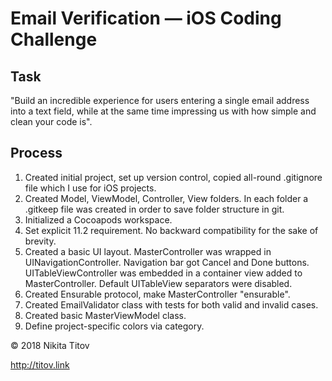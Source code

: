# Email Verification — iOS Coding Challenge

## Task

"Build an incredible experience for users entering a single email address into a text field, while at the same time impressing us with how simple and clean your code is".

## Process

1. Created initial project, set up version control, copied all-round .gitignore file which I use for iOS projects.
2. Created Model, ViewModel, Controller, View folders. In each folder a .gitkeep file was created in order to save folder structure in git.
3. Initialized a Cocoapods workspace.
4. Set explicit 11.2 requirement. No backward compatibility for the sake of brevity.
5. Created a basic UI layout. MasterController was wrapped in UINavigationController. Navigation bar got Cancel and Done buttons. UITableViewController was embedded in a container view added to MasterController. Default UITableView separators were disabled.
6. Created Ensurable protocol, make MasterController "ensurable".
7. Created EmailValidator class with tests for both valid and invalid cases.
8. Created basic MasterViewModel class.
9. Define project-specific colors via category.

© 2018 Nikita Titov

http://titov.link


